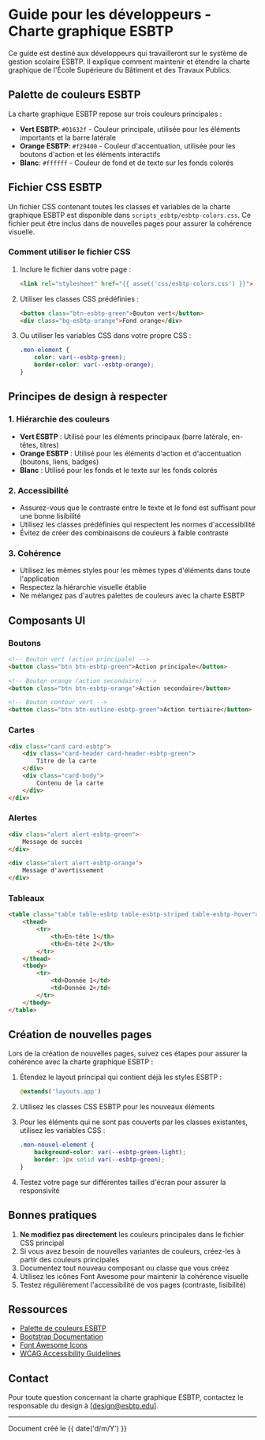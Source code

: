 # Guide pour les développeurs - Charte graphique ESBTP

Ce guide est destiné aux développeurs qui travailleront sur le système de gestion scolaire ESBTP. Il explique comment maintenir et étendre la charte graphique de l'École Supérieure du Bâtiment et des Travaux Publics.

## Palette de couleurs ESBTP

La charte graphique ESBTP repose sur trois couleurs principales :

- **Vert ESBTP**: `#01632f` - Couleur principale, utilisée pour les éléments importants et la barre latérale
- **Orange ESBTP**: `#f29400` - Couleur d'accentuation, utilisée pour les boutons d'action et les éléments interactifs
- **Blanc**: `#ffffff` - Couleur de fond et de texte sur les fonds colorés

## Fichier CSS ESBTP

Un fichier CSS contenant toutes les classes et variables de la charte graphique ESBTP est disponible dans `scripts_esbtp/esbtp-colors.css`. Ce fichier peut être inclus dans de nouvelles pages pour assurer la cohérence visuelle.

### Comment utiliser le fichier CSS

1. Inclure le fichier dans votre page :
   ```html
   <link rel="stylesheet" href="{{ asset('css/esbtp-colors.css') }}">
   ```

2. Utiliser les classes CSS prédéfinies :
   ```html
   <button class="btn-esbtp-green">Bouton vert</button>
   <div class="bg-esbtp-orange">Fond orange</div>
   ```

3. Ou utiliser les variables CSS dans votre propre CSS :
   ```css
   .mon-element {
       color: var(--esbtp-green);
       border-color: var(--esbtp-orange);
   }
   ```

## Principes de design à respecter

### 1. Hiérarchie des couleurs

- **Vert ESBTP** : Utilisé pour les éléments principaux (barre latérale, en-têtes, titres)
- **Orange ESBTP** : Utilisé pour les éléments d'action et d'accentuation (boutons, liens, badges)
- **Blanc** : Utilisé pour les fonds et le texte sur les fonds colorés

### 2. Accessibilité

- Assurez-vous que le contraste entre le texte et le fond est suffisant pour une bonne lisibilité
- Utilisez les classes prédéfinies qui respectent les normes d'accessibilité
- Évitez de créer des combinaisons de couleurs à faible contraste

### 3. Cohérence

- Utilisez les mêmes styles pour les mêmes types d'éléments dans toute l'application
- Respectez la hiérarchie visuelle établie
- Ne mélangez pas d'autres palettes de couleurs avec la charte ESBTP

## Composants UI

### Boutons

```html
<!-- Bouton vert (action principale) -->
<button class="btn btn-esbtp-green">Action principale</button>

<!-- Bouton orange (action secondaire) -->
<button class="btn btn-esbtp-orange">Action secondaire</button>

<!-- Bouton contour vert -->
<button class="btn btn-outline-esbtp-green">Action tertiaire</button>
```

### Cartes

```html
<div class="card card-esbtp">
    <div class="card-header card-header-esbtp-green">
        Titre de la carte
    </div>
    <div class="card-body">
        Contenu de la carte
    </div>
</div>
```

### Alertes

```html
<div class="alert alert-esbtp-green">
    Message de succès
</div>

<div class="alert alert-esbtp-orange">
    Message d'avertissement
</div>
```

### Tableaux

```html
<table class="table table-esbtp table-esbtp-striped table-esbtp-hover">
    <thead>
        <tr>
            <th>En-tête 1</th>
            <th>En-tête 2</th>
        </tr>
    </thead>
    <tbody>
        <tr>
            <td>Donnée 1</td>
            <td>Donnée 2</td>
        </tr>
    </tbody>
</table>
```

## Création de nouvelles pages

Lors de la création de nouvelles pages, suivez ces étapes pour assurer la cohérence avec la charte graphique ESBTP :

1. Étendez le layout principal qui contient déjà les styles ESBTP :
   ```php
   @extends('layouts.app')
   ```

2. Utilisez les classes CSS ESBTP pour les nouveaux éléments

3. Pour les éléments qui ne sont pas couverts par les classes existantes, utilisez les variables CSS :
   ```css
   .mon-nouvel-element {
       background-color: var(--esbtp-green-light);
       border: 1px solid var(--esbtp-green);
   }
   ```

4. Testez votre page sur différentes tailles d'écran pour assurer la responsivité

## Bonnes pratiques

1. **Ne modifiez pas directement** les couleurs principales dans le fichier CSS principal
2. Si vous avez besoin de nouvelles variantes de couleurs, créez-les à partir des couleurs principales
3. Documentez tout nouveau composant ou classe que vous créez
4. Utilisez les icônes Font Awesome pour maintenir la cohérence visuelle
5. Testez régulièrement l'accessibilité de vos pages (contraste, lisibilité)

## Ressources

- [Palette de couleurs ESBTP](scripts_esbtp/esbtp-colors.css)
- [Bootstrap Documentation](https://getbootstrap.com/docs/)
- [Font Awesome Icons](https://fontawesome.com/icons)
- [WCAG Accessibility Guidelines](https://www.w3.org/WAI/standards-guidelines/wcag/)

## Contact

Pour toute question concernant la charte graphique ESBTP, contactez le responsable du design à [design@esbtp.edu].

---

Document créé le {{ date('d/m/Y') }} 